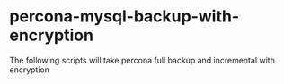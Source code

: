 # percona-mysql-backup-with-encryption

The following scripts will take percona full backup and incremental with encryption
